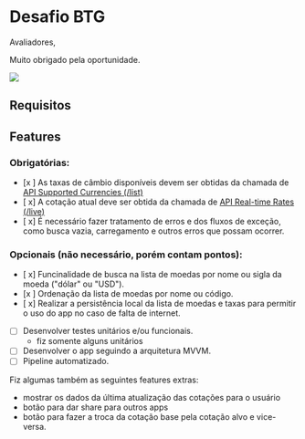 # Desafio BTG

Avaliadores,

Muito obrigado pela oportunidade. 

![](btgappdemo.gif)

## Requisitos

## Features
### Obrigatórias:
- [x ] As taxas de câmbio disponíveis devem ser obtidas da chamada de [API Supported Currencies (/list)](https://currencylayer.com/documentation)
- [ x] A cotação atual deve ser obtida da chamada de [API Real-time Rates (/live)](https://currencylayer.com/documentation)
- [ x] É necessário fazer tratamento de erros e dos fluxos de exceção, como busca vazia, carregamento e outros erros que possam ocorrer.

### Opcionais (não necessário, porém contam pontos):
- [ x] Funcinalidade de busca na lista de moedas por nome ou sigla da moeda ("dólar" ou "USD").
- [x ] Ordenação da lista de moedas por nome ou código.
- [ x] Realizar a persistência local da lista de moedas e taxas para permitir o uso do app no caso de falta de internet.
- [ ] Desenvolver testes unitários e/ou funcionais. 
    - fiz somente alguns unitários 
- [ ] Desenvolver o app seguindo a arquitetura MVVM.
- [ ] Pipeline automatizado.

Fiz algumas também as seguintes features extras: 

- mostrar os dados da última atualização das cotações para o usuário
- botão para dar share para outros apps
- botão para fazer a troca da cotação base pela cotação alvo e vice-versa.
